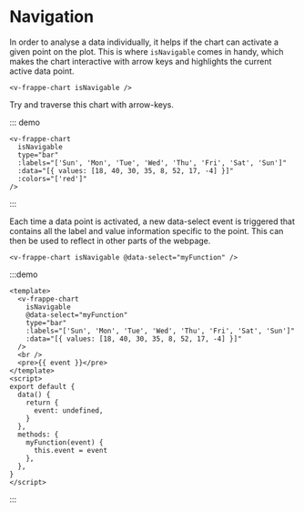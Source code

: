 # Navigation

In order to analyse a data individually, it helps if the chart can activate a given point on the plot. This is where `isNavigable` comes in handy, which makes the chart interactive with arrow keys and highlights the current active data point.

```vue
<v-frappe-chart isNavigable />
```

Try and traverse this chart with arrow-keys.

::: demo

```vue
<v-frappe-chart
  isNavigable
  type="bar"
  :labels="['Sun', 'Mon', 'Tue', 'Wed', 'Thu', 'Fri', 'Sat', 'Sun']"
  :data="[{ values: [18, 40, 30, 35, 8, 52, 17, -4] }]"
  :colors="['red']"
/>
```

:::

Each time a data point is activated, a new data-select event is triggered that contains all the label and value information specific to the point. This can then be used to reflect in other parts of the webpage.

```vue
<v-frappe-chart isNavigable @data-select="myFunction" />
```

:::demo

```vue
<template>
  <v-frappe-chart
    isNavigable
    @data-select="myFunction"
    type="bar"
    :labels="['Sun', 'Mon', 'Tue', 'Wed', 'Thu', 'Fri', 'Sat', 'Sun']"
    :data="[{ values: [18, 40, 30, 35, 8, 52, 17, -4] }]"
  />
  <br />
  <pre>{{ event }}</pre>
</template>
<script>
export default {
  data() {
    return {
      event: undefined,
    }
  },
  methods: {
    myFunction(event) {
      this.event = event
    },
  },
}
</script>
```

:::
